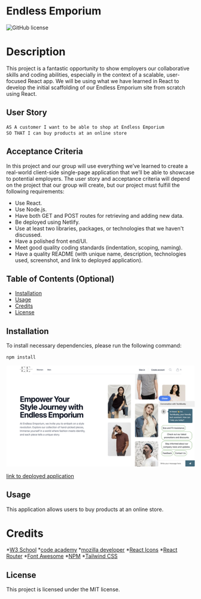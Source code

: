 # Endless Emporium

![GitHub license](https://img.shields.io/badge/license-MIT-blue.svg)
# Description
This project is a fantastic opportunity to show employers our collaborative skills and coding abilities, especially in the context of a scalable, user-focused React app. We will be using what we have learned in React to develop the initial scaffolding of our Endless Emporium site from scratch using React.

## User Story
```
AS A customer I want to be able to shop at Endless Emporium
SO THAT I can buy products at an online store
```
## Acceptance Criteria
In this project and our group will use everything we’ve learned to create a real-world client-side single-page application that we’ll be able to showcase to potential employers. The user story and acceptance criteria will depend on the project that our group will create, but our project must fulfill the following requirements:
- Use React.
- Use Node.js.
- Have both GET and POST routes for retrieving and adding new data.
- Be deployed using Netlify.
- Use at least two libraries, packages, or technologies that we haven't discussed.
- Have a polished front end/UI.
- Meet good quality coding standards (indentation, scoping, naming).
- Have a quality README (with unique name, description, technologies used, screenshot, and link to deployed application).

## Table of Contents (Optional)
- [Installation](#installation)
- [Usage](#usage)
- [Credits](#credits)
- [License](#license)

## Installation

To install necessary dependencies, please run the following command: 

```bash
npm install 
```
![screenshot of website](./src/assets/images/Screenshot.png)

[link to deployed application](https://endless-emporium.netlify.app/)

## Usage
This application allows users to buy products at an online store.

# Credits
*[W3 School](https://www.w3schools.com/js/default.asp)
*[code academy](https://www.codecademy.com/learn)
*[mozilla developer](https://developer.mozilla.org/en-US/docs/Web/) 
*[React Icons](https://react-icons.github.io/react-icons/) 
*[React Router](https://reactrouter.com/en/main) 
*[Font Awesome](https://fontawesome.com/start)
*[NPM](https://www.npmjs.com/)
*[Tailwind CSS](https://tailwindcss.com/)


## License
This project is licensed under the MIT license.